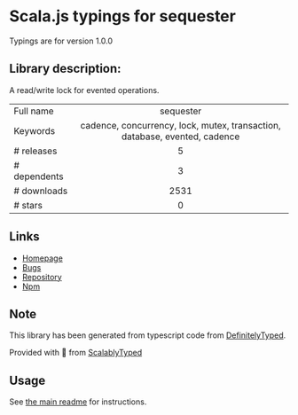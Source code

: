 
# Scala.js typings for sequester

Typings are for version 1.0.0

## Library description:
A read/write lock for evented operations.

|                    |                 |
| ------------------ | :-------------: |
| Full name          | sequester |
| Keywords           | cadence, concurrency, lock, mutex, transaction, database, evented, cadence |
| # releases         | 5 |
| # dependents       | 3 |
| # downloads        | 2531 |
| # stars            | 0 |

## Links
- [Homepage](https://github.com/bigeasy/sequester)
- [Bugs](https://github.com/bigeasy/sequester/issues)
- [Repository](https://github.com/bigeasy/sequester)
- [Npm](https://www.npmjs.com/package/sequester)
    


## Note
This library has been generated from typescript code from [DefinitelyTyped](https://definitelytyped.org).

Provided with :purple_heart: from [ScalablyTyped](https://github.com/oyvindberg/ScalablyTyped)

## Usage
See [the main readme](../../readme.md) for instructions.


